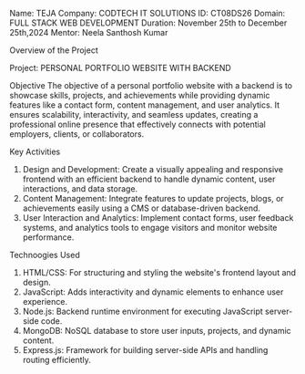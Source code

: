 Name: TEJA
Company: CODTECH IT SOLUTIONS
ID: CT08DS26
Domain: FULL STACK WEB DEVELOPMENT
Duration: November 25th to December 25th,2024
Mentor: Neela Santhosh Kumar

Overview of the Project

Project: PERSONAL PORTFOLIO WEBSITE WITH BACKEND

Objective
The objective of a personal portfolio website with a backend is to showcase skills, projects, and achievements while providing dynamic features like a contact form, content management, and user analytics. It ensures scalability, interactivity, and seamless updates, creating a professional online presence that effectively connects with potential employers, clients, or collaborators.

Key Activities
1. Design and Development: Create a visually appealing and responsive frontend with an efficient backend to handle dynamic content, user interactions, and data storage.
2. Content Management: Integrate features to update projects, blogs, or achievements easily using a CMS or database-driven backend.
3. User Interaction and Analytics: Implement contact forms, user feedback systems, and analytics tools to engage visitors and monitor website performance.

Technoogies Used
1. HTML/CSS: For structuring and styling the website's frontend layout and design.
2. JavaScript: Adds interactivity and dynamic elements to enhance user experience.
3. Node.js: Backend runtime environment for executing JavaScript server-side code.
4. MongoDB: NoSQL database to store user inputs, projects, and dynamic content.
5. Express.js: Framework for building server-side APIs and handling routing efficiently.
